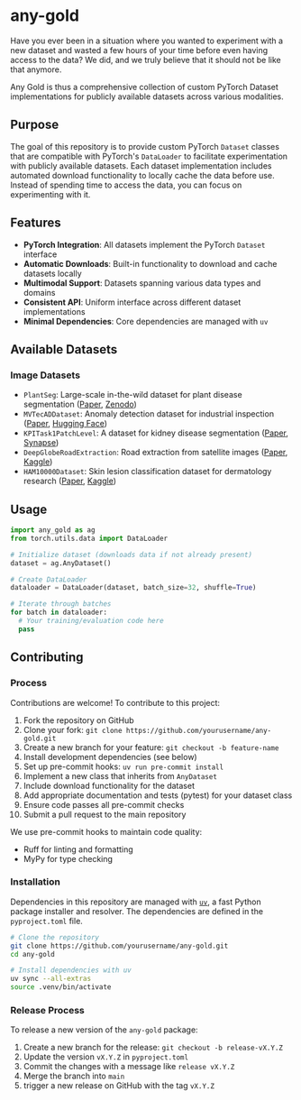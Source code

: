 # any-gold

Have you ever been in a situation where you wanted to experiment with a new dataset and wasted a few hours
of your time before even having access to the data? We did, and we truly believe that it should not be like that anymore.

Any Gold is thus a comprehensive collection of custom PyTorch Dataset implementations for
publicly available datasets across various modalities.

## Purpose

The goal of this repository is to provide custom PyTorch `Dataset` classes
that are compatible with PyTorch's `DataLoader` to facilitate experimentation
with publicly available datasets. Each dataset implementation includes
automated download functionality to locally cache the data before use. Instead of spending time to access the data,
you can focus on experimenting with it.

## Features

- **PyTorch Integration**: All datasets implement the PyTorch `Dataset` interface
- **Automatic Downloads**: Built-in functionality to download and cache datasets
  locally
- **Multimodal Support**: Datasets spanning various data types and domains
- **Consistent API**: Uniform interface across different dataset implementations
- **Minimal Dependencies**: Core dependencies are managed with `uv`

## Available Datasets

### Image Datasets

- `PlantSeg`: Large-scale in-the-wild dataset for plant disease segmentation ([Paper](https://arxiv.org/abs/2409.04038), [Zenodo](https://zenodo.org/records/14935094))
- `MVTecADDataset`: Anomaly detection dataset for industrial inspection ([Paper](https://link.springer.com/content/pdf/10.1007/s11263-020-01400-4.pdf), [Hugging Face](https://huggingface.co/datasets/TheoM55/mvtec_all_objects_split))
- `KPITask1PatchLevel`: A dataset for kidney disease segmentation ([Paper](https://arxiv.org/pdf/2502.07288), [Synapse](https://www.synapse.org/Synapse:syn63688309))
- `DeepGlobeRoadExtraction`: Road extraction from satellite images ([Paper](https://arxiv.org/pdf/1805.06561), [Kaggle](https://www.kaggle.com/datasets/balraj98/deepglobe-road-extraction-dataset))
- `HAM10000Dataset`: Skin lesion classification dataset for dermatology research
  ([Paper](https://doi.org/10.1038/sdata.2018.161), [Kaggle](https://www.kaggle.com/datasets/kmader/skin-cancer-mnist-ham10000))
## Usage

```python
import any_gold as ag
from torch.utils.data import DataLoader

# Initialize dataset (downloads data if not already present)
dataset = ag.AnyDataset()

# Create DataLoader
dataloader = DataLoader(dataset, batch_size=32, shuffle=True)

# Iterate through batches
for batch in dataloader:
  # Your training/evaluation code here
  pass
```

## Contributing

### Process

Contributions are welcome! To contribute to this project:

1. Fork the repository on GitHub
2. Clone your fork: `git clone https://github.com/yourusername/any-gold.git`
3. Create a new branch for your feature: `git checkout -b feature-name`
4. Install development dependencies (see below)
5. Set up pre-commit hooks: `uv run pre-commit install`
6. Implement a new class that inherits from `AnyDataset`
7. Include download functionality for the dataset
8. Add appropriate documentation and tests (pytest) for your dataset class
9. Ensure code passes all pre-commit checks
10. Submit a pull request to the main repository

We use pre-commit hooks to maintain code quality:
- Ruff for linting and formatting
- MyPy for type checking


### Installation

Dependencies in this repository are managed with [`uv`](https://github.com/astral-sh/uv),
a fast Python package installer and resolver. The dependencies are defined in the
`pyproject.toml` file.

```bash
# Clone the repository
git clone https://github.com/yourusername/any-gold.git
cd any-gold

# Install dependencies with uv
uv sync --all-extras
source .venv/bin/activate
```

### Release Process

To release a new version of the `any-gold` package:
1. Create a new branch for the release: `git checkout -b release-vX.Y.Z`
2. Update the version `vX.Y.Z` in `pyproject.toml`
3. Commit the changes with a message like `release vX.Y.Z`
4. Merge the branch into `main`
5. trigger a new release on GitHub with the tag `vX.Y.Z`
